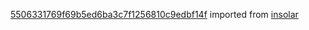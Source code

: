 [5506331769f69b5ed6ba3c7f1256810c9edbf14f](https://github.com/insolar/insolar/commit/5506331769f69b5ed6ba3c7f1256810c9edbf14f) imported from [insolar](https://github.com/insolar/insolar)
